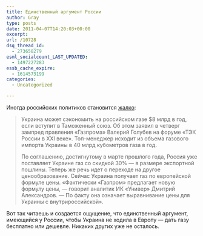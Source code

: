 ```yaml
---
title: Единственный аргумент России
author: Gray
type: posts
date: 2011-04-07T14:20:03+00:00
excerpt:
url: /10728
dsq_thread_id:
  - 273658279
esml_socialcount_LAST_UPDATED:
  - 1497227283
essb_cache_expire:
  - 1614573199
categories:
  - Uncategorized

---
```








Иногда российских политиков становится [жалко][1]:

> Украина может сэкономить на российском газе $8 млрд в год, если вступит в Таможенный союз. Об этом заявил в четверг зампред правления «Газпрома» Валерий Голубев на форуме «ТЭК России в XXI веке». Топ-менеджер исходит из объема газового импорта Украины в 40 млрд кубометров газа в год.
> 
> По соглашению, достигнутому в марте прошлого года, Россия уже поставляет Украине газ со скидкой 30% — в размере экспортной пошлины. Теперь же речь идет о переходе на другое ценообразование. Сейчас Украина получает газ по европейской формуле цены. «Фактически «Газпром» предлагает новую формулу цены, — говорит аналитик ИК «Универ» Дмитрий Александров. — По факту она означает выравнивание цены для Украины с внутрироссийской».

Вот так читаешь и создается ощущение, что единственный аргумент, имеющийся у России, чтобы Украина не ходила в Европу — дать газу бесплатно или дешевле. Никаких других уже не осталось.

 [1]: http://www.gazeta.ru/financial/2011/04/07/3577661.shtml